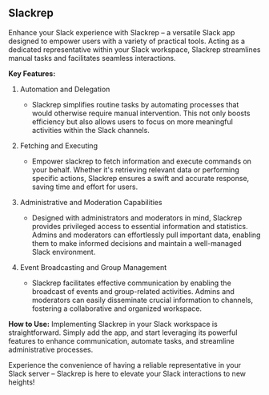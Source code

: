 Slackrep
---------
Enhance your Slack experience with Slackrep – a versatile Slack app designed to empower users with a variety of practical tools. Acting as a dedicated representative within your Slack workspace, Slackrep streamlines manual tasks and facilitates seamless interactions.

**Key Features:**
1. Automation and Delegation
   - Slackrep simplifies routine tasks by automating processes that would otherwise require manual intervention. This not only boosts efficiency but also allows users to focus on more meaningful activities within the Slack channels.

2. Fetching and Executing
   - Empower slackrep to fetch information and execute commands on your behalf. Whether it's retrieving relevant data or performing specific actions, Slackrep ensures a swift and accurate response, saving time and effort for users.

3. Administrative and Moderation Capabilities
   - Designed with administrators and moderators in mind, Slackrep provides privileged access to essential information and statistics. Admins and moderators can effortlessly pull important data, enabling them to make informed decisions and maintain a well-managed Slack environment.

4. Event Broadcasting and Group Management
   - Slackrep facilitates effective communication by enabling the broadcast of events and group-related activities. Admins and moderators can easily disseminate crucial information to channels, fostering a collaborative and organized workspace.

**How to Use:**
Implementing Slackrep in your Slack workspace is straightforward. Simply add the app, and start leveraging its powerful features to enhance communication, automate tasks, and streamline administrative processes.

Experience the convenience of having a reliable representative in your Slack server – Slackrep is here to elevate your Slack interactions to new heights!

